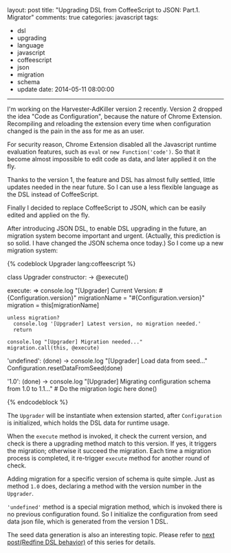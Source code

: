 layout: post
title: "Upgrading DSL from CoffeeScript to JSON: Part.1. Migrator"
comments: true
categories: javascript
tags:
  - dsl
  - upgrading
  - language
  - javascript
  - coffeescript
  - json
  - migration
  - schema
  - update
date: 2014-05-11 08:00:00
---
I'm working on the Harvester-AdKiller version 2 recently. Version 2 dropped the idea "Code as Configuration", because the nature of Chrome Extension. Recompiling and reloading the extension every time when configuration changed is the pain in the ass for me as an user.

For security reason, Chrome Extension disabled all the Javascript runtime evaluation features, such as `eval` or `new Function('code')`. So that it become almost impossible to edit code as data, and later applied it on the fly.

Thanks to the version 1, the feature and DSL has almost fully settled, little updates needed in the near future. So I can use a less flexible language as the DSL instead of CoffeeScript. 

Finally I decided to replace CoffeeScript to JSON, which can be easily edited and applied on the fly. 

After introducing JSON DSL, to enable DSL upgrading in the future, an migration system become important and urgent. (Actually, this prediction is so solid. I have changed the JSON schema once today.) So I come up a new migration system:

{% codeblock Upgrader lang:coffeescript %}

class Upgrader
  constructor: ->
    @execute()

  execute: =>
    console.log "[Upgrader] Current Version: #{Configuration.version}"
    migrationName = "#{Configuration.version}"
    migration = this[migrationName]

    unless migration?
      console.log '[Upgrader] Latest version, no migration needed.'
      return

    console.log "[Upgrader] Migration needed..."
    migration.call(this, @execute)

  'undefined': (done) ->
    console.log "[Upgrader] Load data from seed..."
    Configuration.resetDataFromSeed(done)

  '1.0': (done) ->
    console.log "[Upgrader] Migrating configuration schema from 1.0 to 1.1..."
    # Do the migration logic here
    done() 

{% endcodeblock %}

The `Upgrader` will be instantiate when extension started, after `Configuration` is initialized, which holds the DSL data for runtime usage. 

When the `execute` method is invoked, it check the current version, and check is there a upgrading method match to this version. If yes, it triggers the migration; otherwise it succeed the migration. Each time a migration process is completed, it re-trigger `execute` method for another round of check.

Adding migration for a specific version of schema is quite simple. Just as method `1.0` does, declaring a method with the version number in the `Upgrader`.

`'undefined'` method is a special migration method, which is invoked there is no previous configuration found. So I initialize the configuration from seed data json file, which is generated from the version 1 DSL. 

The seed data generation is also an interesting topic. Please refer to [next post(Redfine DSL behavior)](/blog/2014/05/11/upgrading-dsl-from-coffeescript-to-json-part-dot-2-redefine-dsl-behavior) of this series for details.

